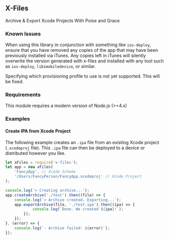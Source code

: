 X-Files
-------
Archive & Export Xcode Projects With Poise and Grace

### Known Issues
When using this library in conjunction with something like `ios-deploy`, ensure that you have removed any copies of the app that may have been previously installed via iTunes. Any copies left in iTunes will silently overwrite the version generated with x-files and installed with any tool such as `ios-deploy`, `libimobiledevice`, or similar.

Specifying which provisioning profile to use is not yet supported. This will be fixed.

### Requirements
This module requires a modern version of Node.js (>=4.x)

### Examples

#### Create IPA from Xcode Project
The following example creates an `.ipa` file from an existing Xcode project (`.xcodeproj` file).
This `.ipa` file can then be deployed to a device or distributed however you like.

```js
let xFiles = require('x-files');
let app = new xFiles(
	'FancyApp', // Xcode Scheme
	'/Users/FancyPerson/FancyApp.xcodeproj' // Xcode Project
);

console.log('> Creating archive...');
app.createArchive('./test').then((file) => {
	console.log(`> Archive created. Exporting...`);
	app.exportArchive(file, './test.ipa').then((ipa) => {
			console.log(`Done. We created ${ipa}!`);
		});
	});
}, (error) => {
	console.log(`- Archive failed: ${error}`);
});

```
